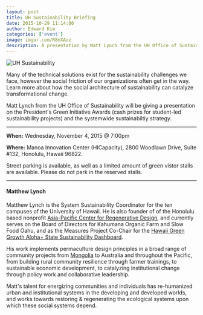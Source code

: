 ```yaml
---
layout: post
title: UH Sustainability Briefing
date: 2015-10-29 11:14:00
author: Edward Kim
categories: ['event']
image: imgur.com/R8mXAoz
description: ​A presentation by Matt Lynch from the UH Office of Sustainability on the President's Green Initiative Awards and the systemwide sustainabiltiy strategy.
---
```

![UH Sustainability](http://i.imgur.com/R8mXAoz.jpg)

Many of the technical solutions exist for the sustainability challenges we face, however the social friction of our organizations often get in the way. Learn more about how the social architecture of sustainability can catalyze transformational change.

Matt Lynch from the UH Office of Sustainability will be giving a presentation on the President's Green Initiative Awards (cash prizes for student-led sustainability projects) and the systemwide sustainabiltiy strategy.


***

__When:__ Wednesday, November 4, 2015 @ 7:00pm

__Where:__ Manoa Innovation Center (HICapacity), 2800 Woodlawn Drive, Suite #132, Honolulu, Hawaii 96822. 

Street parking is available, as well as a limited amount of green vistor stalls are available. Please do not park in the reserved stalls.

---

#### Matthew Lynch ####
Matthew Lynch is the System Sustainability Coordinator for the ten campuses of the University of Hawaii. He is also founder of of the Honolulu based nonprofit [Asia-Pacific Center for Regenerative Design](http://apcrd.org/), and currently serves on the Board of Directors for Kahumana Organic Farm and Slow Food Oahu, and as the Measures Project Co-Chair for the [Hawaii Green Growth Aloha+ State Sustainability Dashboard](http://dashboard.hawaii.gov/aloha-challenge).

His work implements permaculture design principles in a broad range of community  projects from [Mongolia](https://www.youtube.com/watch?v=1qIXmusaeg8) to Australia and throughout the Pacific, from building rural community resilience through farmer trainings, to sustainable economic development, to catalyzing institutional change through policy work and collaborative leadership. 

Matt's talent for energizing communities and individuals has re-humanized urban and institutional systems in the developing and developed worlds, and works towards restoring & regenerating the ecological systems upon which these social systems depend.
